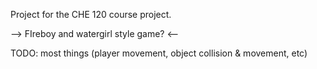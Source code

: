 Project for the CHE 120 course project. 

--> FIreboy and watergirl style game? <--

TODO: most things
(player movement, object collision & movement, etc)
